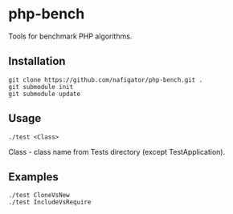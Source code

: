 php-bench
=========

Tools for benchmark PHP algorithms.

Installation
------------

	git clone https://github.com/nafigator/php-bench.git .
	git submodule init
	git submodule update

Usage
-----

	./test <Class>

Class - class name from Tests directory (except TestApplication).

Examples
--------

	./test CloneVsNew
	./test IncludeVsRequire
